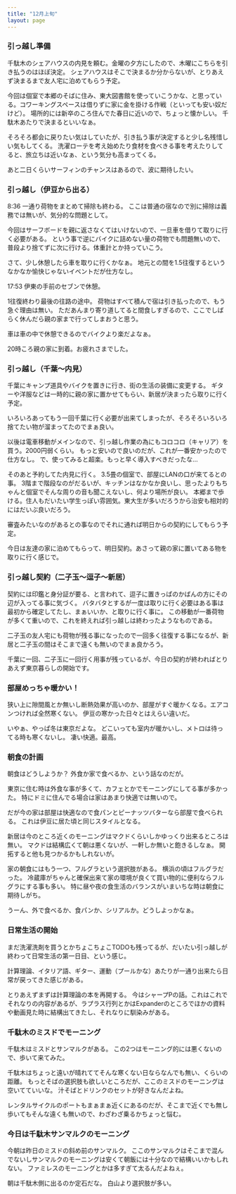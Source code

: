 ```yaml
---
title: "12月上旬"
layout: page	
---
```


### 引っ越し準備

千駄木のシェアハウスの内見を頼む。金曜の夕方にしたので、木曜にこちらを引き払うのはほぼ決定。
シェアハウスはそこで決まるか分からないが、とりあえず決まるまで友人宅に泊めてもらう予定。

今回は個室で本郷のそばに住み、東大図書館を使っていこうかな、と思っている。コワーキングスペースは借りずに家に金を掛ける作戦（といっても安い奴だけど）。
場所的には新卒のころ住んでた春日に近いので、ちょっと懐かしい。
千駄木あたりで決まるといいなぁ。

そろそろ都会に戻りたい気はしていたが、引き払う事が決定すると少し名残惜しい気もしてくる。
洗濯ローテを考え始めたり食材を食べきる事を考えたりしてると、旅立ちは近いなぁ、という気分も高まってくる。

あと二日くらいサーフィンのチャンスはあるので、波に期待したい。

### 引っ越し（伊豆から出る）

8:36 一通り荷物をまとめて掃除も終わる。
ここは普通の宿なので別に掃除は義務では無いが、気分的な問題として。

今回はサーフボードを親に返さなくてはいけないので、一旦車を借りて取りに行く必要がある。
という事で逆にバイクに詰めない量の荷物でも問題無いので、普段より捨てずに次に行ける。体重計とか持っていこう。

さて、少し休憩したら車を取りに行くかなぁ。
地元との間を1.5往復するというなかなか愉快じゃないイベントだが仕方なし。

17:53 伊東の手前のセブンで休憩。

1往復終わり最後の往路の途中。
荷物はすべて積んで宿は引き払ったので、もう急ぐ理由は無い。
ただあんまり寄り道してると間食しすぎるので、ここでしばらく休んだら親の家まで行ってしまおうと思う。

車は車の中で休憩できるのでバイクより楽だよなぁ。

20時ころ親の家に到着。お疲れさまでした。

### 引っ越し（千葉〜内見）

千葉にキャンプ道具やバイクを置きに行き、街の生活の装備に変更する。
ギターや洋服などは一時的に親の家に置かせてもらい、新居が決まったら取りに行く予定。

いろいろあってもう一回千葉に行く必要が出来てしまったが、そろそろいろいろ捨てたい物が溜まってたのでまぁ良い。

以後は電車移動がメインなので、引っ越し作業の為にもコロコロ（キャリア）を買う。2000円弱くらい。
もっと安いので良いのだが、これが一番安かったので仕方なし。
で、使ってみると超楽。もっと早く導入すべきだったな…

そのあと予約してた内見に行く。
3.5畳の個室で、部屋にLANの口が来てるとの事。
3階まで階段なのがだるいが、キッチンはなかなか良いし、思ったよりもちゃんと個室でそんな周りの音も聞こえないし、何より場所が良い。
本郷まで歩ける。住人もだいたい学生っぽい雰囲気。東大生が多いだろうから治安も相対的にはだいぶ良いだろう。

審査みたいなのがあるとの事なのでそれに通れば明日からの契約にしてもらう予定。

今日は友達の家に泊めてもらって、明日契約。あさって親の家に置いてある物を取りに行く感じで。

### 引っ越し契約（二子玉〜逗子〜新居）

 契約には印鑑と身分証が要る、と言われて、逗子に置きっぱのかばんの方にその辺が入ってる事に気づく。
バタバタとするが一度は取りに行く必要はある事は最初から確定してたし、まぁいいか、と取りに行く事に。
この移動が一番荷物が多くて重いので、これを終えれば引っ越しは終わったようなものである。

二子玉の友人宅にも荷物が残る事になったので一回多く往復する事になるが、新居と二子玉の間はそこまで遠くも無いのでまぁ良かろう。

千葉に一回、二子玉に一回行く用事が残っているが、今日の契約が終わればとりあえず東京暮らしの開始です。

### 部屋めっちゃ暖かい！

狭い上に隙間風とか無いし断熱効果が高いのか、部屋がすぐ暖かくなる。エアコンつければ全然寒くない。
伊豆の寒かった日々とはえらい違いだ。

いやぁ、やっぱ冬は東京だよな。
どこいっても室内が暖かいし、メトロは待ってる時も寒くないし。
凄い快適。最高。

### 朝食の計画

朝食はどうしようか？
外食か家で食べるか、という話なのだが。  

東京に住む時は外食な事が多くて、カフェとかでモーニングにしてる事が多かった。
特にドミに住んでる場合は家はあまり快適では無いので。

だが今の家は部屋は快適なので食パンとピーナッツバターなら部屋で食べられる。
これは伊豆に居た頃と同じスタイルとなる。

新居は今のところ近くのモーニングはマクドくらいしかゆっくり出来るところは無い。
マクドは結構広くて朝は悪くないが、一軒しか無いと飽きるしなぁ。
開拓すると他も見つかるかもしれないが。

家の朝食にはもう一つ、フルグラという選択肢がある。
横浜の頃はフルグラだった。
冷蔵庫がちゃんと確保出来て家の環境が良くて買い物的に便利ならフルグラにする事も多い。
特に昼や夜の食生活のバランスがいまいちな時は朝食に期待しがち。

うーん、外で食べるか、食パンか、シリアルか。どうしよっかなぁ。

### 日常生活の開始

まだ洗濯洗剤を買うとかちょこちょこTODOも残ってるが、だいたい引っ越しが終わって日常生活の第一日目、という感じ。

計算理論、イタリア語、ギター、運動（プールかな）あたりが一通り出来たら日常が戻ってきた感じがある。

とりあえずまずは計算理論の本を再開する。
今はシャープPの話。これはこれでそれなりの内容があるが、ラプラス行列とかはExpanderのところでほかの資料や動画見た時に結構出てきたし、それなりに馴染みがある。

### 千駄木のミスドでモーニング

千駄木はミスドとサンマルクがある。
この2つはモーニング的には悪くないので、歩いて来てみた。

千駄木はちょっと遠いが晴れててそんな寒くない日ならなんでも無い、くらいの距離。
もっとそばの選択肢も欲しいところだが、ここのミスドのモーニングは空いてていいな。
汁そばとドリンクのセットが好きなんだよね。

レンタルサイクルのポートもまぁまぁ近くにあるのだが、そこまで近くでも無し歩いてもそんな遠くも無いので、わざわざ乗るかちょっと悩む。

### 今日は千駄木サンマルクのモーニング

今朝は昨日のミスドの斜め前のサンマルク。
ここのサンマルクはそこまで混んでないしサンマルクのモーニングは安くて朝飯には十分なので結構いいかもしれない。
ファミレスのモーニングとかは多すぎて太るんだよねぇ。

朝は千駄木側に出るのか定石だな。
白山より選択肢が多い。

